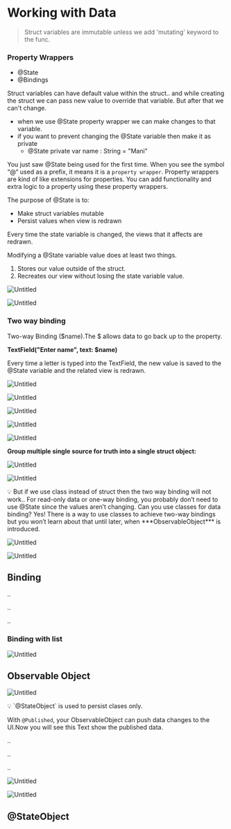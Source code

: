 # Working with Data

> Struct variables are immutable unless we add 'mutating' keyword to the func.

### Property Wrappers

- @State
- @Bindings

Struct variables can have default value within the struct.. and while creating the struct we can pass new value to override that variable. But after that we can't change. 

- when we use @State property wrapper we can make changes to that variable.
- if you want to prevent changing the @State variable then make it as private
    - @State private var name : String = "Mani"
    

You just saw @State being used for the first time. When you see the symbol “@“ used as a prefix, it means it is a `property wrapper`. Property wrappers are kind of like extensions for properties.  You can add functionality and extra logic to a property using these property wrappers. 

The purpose of @State is to: 

- Make struct variables mutable
- Persist values when view is redrawn

Every time the state variable is changed, the views that it affects are redrawn.

Modifying a @State variable value does at least two things. 

1. Stores our value outside of the struct. 
2. Recreates our view without losing the state variable value.

![Untitled](images/Untitled.png)

![Untitled](images/Untitled%201.png)

### Two way binding

Two-way Binding ($name).The $ allows data to go back up to the property.

**TextField("Enter name", text: $name)**

Every time a letter is typed into the TextField, the new value is saved to the @State variable and the related view is redrawn.

![Untitled](images/Untitled%202.png)

![Untitled](images/Untitled%203.png)

![Untitled](images/Untitled%204.png)

![Untitled](images/Untitled%205.png)

![Untitled](images/Untitled%206.png)

**Group multiple single source for truth into a single struct object:** 

![Untitled](images/Untitled%207.png)

![Untitled](images/Untitled%208.png)

<aside>
💡 But if we use class instead of struct then the two way binding will not work.. 
For read-only data or one-way binding, you probably don’t need to use @State since the values aren’t changing. Can you use classes for data binding? Yes! There is a way to use classes to achieve two-way bindings but you won’t learn about that until later, when ***ObservableObject*** is introduced.

</aside>

![Untitled](images/Untitled%209.png)

![Untitled](images/Untitled%2010.png)

## Binding

..

..

..

### Binding with list

![Untitled](images/Untitled%2011.png)

## Observable Object

![Untitled](images/Untitled%2012.png)

<aside>
💡 `@StateObject` is used to persist clases only.

With `@Published`, your ObservableObject can push data changes to the UI.Now you will see this Text show the published data.

</aside>

..

..

..

![Untitled](images/Untitled%2013.png)

![Untitled](images/Untitled%2014.png)

## @StateObject